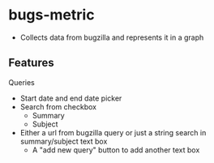 bugs-metric
===========

* Collects data from bugzilla and represents it in a graph


Features
-----------
Queries
* Start date and end date picker
* Search from checkbox
  * Summary
  * Subject
* Either a url from bugzilla query or just a string search in summary/subject text box
  * A "add new query" button to add another text box

